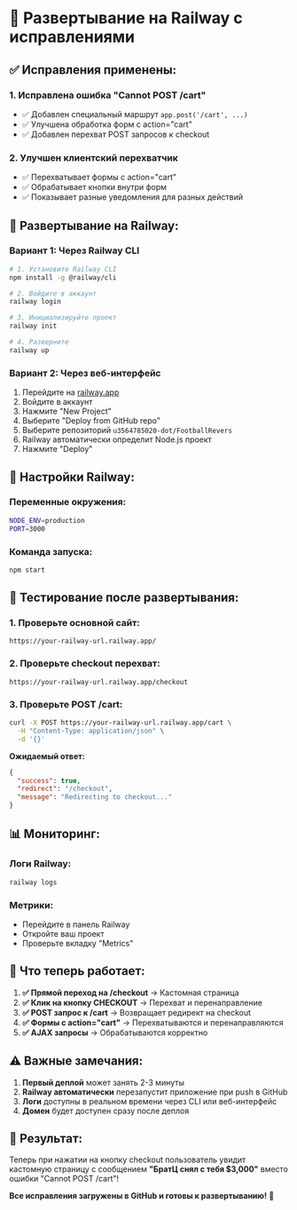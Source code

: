 # 🚀 Развертывание на Railway с исправлениями

## ✅ **Исправления применены:**

### 1. **Исправлена ошибка "Cannot POST /cart"**
- ✅ Добавлен специальный маршрут `app.post('/cart', ...)`
- ✅ Улучшена обработка форм с action="cart"
- ✅ Добавлен перехват POST запросов к checkout

### 2. **Улучшен клиентский перехватчик**
- ✅ Перехватывает формы с action="cart"
- ✅ Обрабатывает кнопки внутри форм
- ✅ Показывает разные уведомления для разных действий

## 🚀 **Развертывание на Railway:**

### **Вариант 1: Через Railway CLI**
```bash
# 1. Установите Railway CLI
npm install -g @railway/cli

# 2. Войдите в аккаунт
railway login

# 3. Инициализируйте проект
railway init

# 4. Разверните
railway up
```

### **Вариант 2: Через веб-интерфейс**
1. Перейдите на [railway.app](https://railway.app)
2. Войдите в аккаунт
3. Нажмите "New Project"
4. Выберите "Deploy from GitHub repo"
5. Выберите репозиторий `u3564785020-dot/FootballRevers`
6. Railway автоматически определит Node.js проект
7. Нажмите "Deploy"

## 🔧 **Настройки Railway:**

### **Переменные окружения:**
```bash
NODE_ENV=production
PORT=3000
```

### **Команда запуска:**
```bash
npm start
```

## 🎯 **Тестирование после развертывания:**

### **1. Проверьте основной сайт:**
```
https://your-railway-url.railway.app/
```

### **2. Проверьте checkout перехват:**
```
https://your-railway-url.railway.app/checkout
```

### **3. Проверьте POST /cart:**
```bash
curl -X POST https://your-railway-url.railway.app/cart \
  -H "Content-Type: application/json" \
  -d '{}'
```

**Ожидаемый ответ:**
```json
{
  "success": true,
  "redirect": "/checkout",
  "message": "Redirecting to checkout..."
}
```

## 📊 **Мониторинг:**

### **Логи Railway:**
```bash
railway logs
```

### **Метрики:**
- Перейдите в панель Railway
- Откройте ваш проект
- Проверьте вкладку "Metrics"

## 🎯 **Что теперь работает:**

1. **✅ Прямой переход на /checkout** → Кастомная страница
2. **✅ Клик на кнопку CHECKOUT** → Перехват и перенаправление
3. **✅ POST запрос к /cart** → Возвращает редирект на checkout
4. **✅ Формы с action="cart"** → Перехватываются и перенаправляются
5. **✅ AJAX запросы** → Обрабатываются корректно

## ⚠️ **Важные замечания:**

1. **Первый деплой** может занять 2-3 минуты
2. **Railway автоматически** перезапустит приложение при push в GitHub
3. **Логи** доступны в реальном времени через CLI или веб-интерфейс
4. **Домен** будет доступен сразу после деплоя

## 🎉 **Результат:**

Теперь при нажатии на кнопку checkout пользователь увидит кастомную страницу с сообщением **"БратЦ снял с тебя $3,000"** вместо ошибки "Cannot POST /cart"!

**Все исправления загружены в GitHub и готовы к развертыванию!** 🚀
